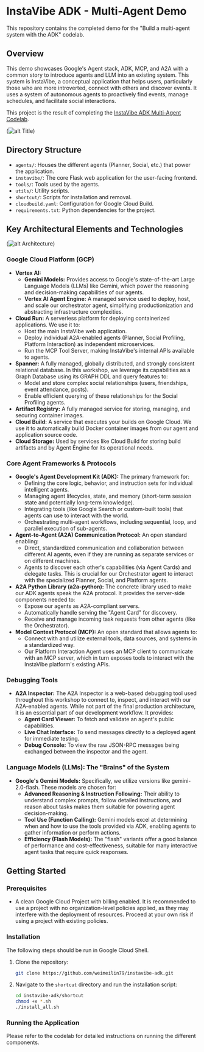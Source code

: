 # InstaVibe ADK - Multi-Agent Demo

This repository contains the completed demo for the "Build a multi-agent system with the ADK" codelab.

## Overview

This demo showcases Google's Agent stack, ADK, MCP, and A2A with a common story to introduce agents and LLM into an existing system. This system is InstaVibe, a conceptual application that helps users, particularly those who are more introverted, connect with others and discover events. It uses a system of autonomous agents to proactively find events, manage schedules, and facilitate social interactions.

This project is the result of completing the [InstaVibe ADK Multi-Agent Codelab](https://codelabs.devsite.corp.google.com/instavibe-adk-multi-agents/instructions).

(![alt Title](https://codelabs.devsite.corp.google.com/static/instavibe-adk-multi-agents/img/01-01-title_1920.png))

## Directory Structure

*   `agents/`: Houses the different agents (Planner, Social, etc.) that power the application.
*   `instavibe/`: The core Flask web application for the user-facing frontend.
*   `tools/`: Tools used by the agents.
*   `utils/`: Utility scripts.
*   `shortcut/`: Scripts for installation and removal.
*   `cloudbuild.yaml`: Configuration for Google Cloud Build.
*   `requirements.txt`: Python dependencies for the project.

## Key Architectural Elements and Technologies

(![alt Architecture](https://codelabs.devsite.corp.google.com/static/instavibe-adk-multi-agents/img/02-01-architecture_1920.png))

### Google Cloud Platform (GCP)

*   **Vertex AI:**
    *   **Gemini Models:** Provides access to Google's state-of-the-art Large Language Models (LLMs) like Gemini, which power the reasoning and decision-making capabilities of our agents.
    *   **Vertex AI Agent Engine:** A managed service used to deploy, host, and scale our orchestrator agent, simplifying productionization and abstracting infrastructure complexities.
*   **Cloud Run:** A serverless platform for deploying containerized applications. We use it to:
    *   Host the main InstaVibe web application.
    *   Deploy individual A2A-enabled agents (Planner, Social Profiling, Platform Interaction) as independent microservices.
    *   Run the MCP Tool Server, making InstaVibe's internal APIs available to agents.
*   **Spanner:** A fully managed, globally distributed, and strongly consistent relational database. In this workshop, we leverage its capabilities as a Graph Database using its GRAPH DDL and query features to:
    *   Model and store complex social relationships (users, friendships, event attendance, posts).
    *   Enable efficient querying of these relationships for the Social Profiling agents.
*   **Artifact Registry:** A fully managed service for storing, managing, and securing container images.
*   **Cloud Build:** A service that executes your builds on Google Cloud. We use it to automatically build Docker container images from our agent and application source code.
*   **Cloud Storage:** Used by services like Cloud Build for storing build artifacts and by Agent Engine for its operational needs.

### Core Agent Frameworks & Protocols

*   **Google's Agent Development Kit (ADK):** The primary framework for:
    *   Defining the core logic, behavior, and instruction sets for individual intelligent agents.
    *   Managing agent lifecycles, state, and memory (short-term session state and potentially long-term knowledge).
    *   Integrating tools (like Google Search or custom-built tools) that agents can use to interact with the world.
    *   Orchestrating multi-agent workflows, including sequential, loop, and parallel execution of sub-agents.
*   **Agent-to-Agent (A2A) Communication Protocol:** An open standard enabling:
    *   Direct, standardized communication and collaboration between different AI agents, even if they are running as separate services or on different machines.
    *   Agents to discover each other's capabilities (via Agent Cards) and delegate tasks. This is crucial for our Orchestrator agent to interact with the specialized Planner, Social, and Platform agents.
*   **A2A Python Library (a2a-python):** The concrete library used to make our ADK agents speak the A2A protocol. It provides the server-side components needed to:
    *   Expose our agents as A2A-compliant servers.
    *   Automatically handle serving the "Agent Card" for discovery.
    *   Receive and manage incoming task requests from other agents (like the Orchestrator).
*   **Model Context Protocol (MCP):** An open standard that allows agents to:
    *   Connect with and utilize external tools, data sources, and systems in a standardized way.
    *   Our Platform Interaction Agent uses an MCP client to communicate with an MCP server, which in turn exposes tools to interact with the InstaVibe platform's existing APIs.

### Debugging Tools

*   **A2A Inspector:** The A2A Inspector is a web-based debugging tool used throughout this workshop to connect to, inspect, and interact with our A2A-enabled agents. While not part of the final production architecture, it is an essential part of our development workflow. It provides:
    *   **Agent Card Viewer:** To fetch and validate an agent's public capabilities.
    *   **Live Chat Interface:** To send messages directly to a deployed agent for immediate testing.
    *   **Debug Console:** To view the raw JSON-RPC messages being exchanged between the inspector and the agent.

### Language Models (LLMs): The "Brains" of the System

*   **Google's Gemini Models:** Specifically, we utilize versions like gemini-2.0-flash. These models are chosen for:
    *   **Advanced Reasoning & Instruction Following:** Their ability to understand complex prompts, follow detailed instructions, and reason about tasks makes them suitable for powering agent decision-making.
    *   **Tool Use (Function Calling):** Gemini models excel at determining when and how to use the tools provided via ADK, enabling agents to gather information or perform actions.
    *   **Efficiency (Flash Models):** The "flash" variants offer a good balance of performance and cost-effectiveness, suitable for many interactive agent tasks that require quick responses.

## Getting Started

### Prerequisites

*   A clean Google Cloud Project with billing enabled. It is recommended to use a project with no organization-level policies applied, as they may interfere with the deployment of resources. Proceed at your own risk if using a project with existing policies.

### Installation

The following steps should be run in Google Cloud Shell.

1.  Clone the repository:
    ```bash
    git clone https://github.com/weimeilin79/instavibe-adk.git
    ```
2.  Navigate to the `shortcut` directory and run the installation script:
    ```bash
    cd instavibe-adk/shortcut
    chmod +x *.sh
    ./install_all.sh
    ```

### Running the Application

Please refer to the codelab for detailed instructions on running the different components.


